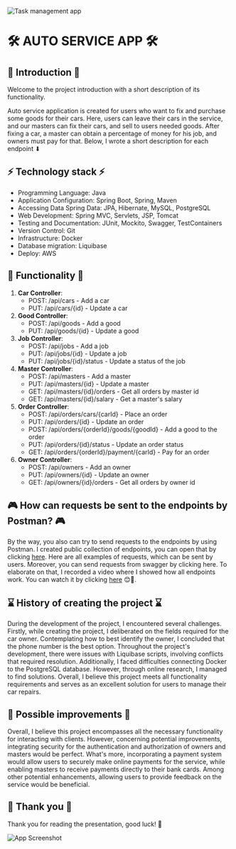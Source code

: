 ![Task management app](https://m1multisite001.wpengine.com/wp-content/uploads/images/slide-tech1.jpg)
# 🛠️ AUTO SERVICE APP 🛠️
## 👋 Introduction 👋
Welcome to the project introduction with a short description of its functionality.

Auto service application is created for users who want to fix and purchase some goods for their cars.
Here, users can leave their cars in the service, and our masters can fix their cars, and sell to users needed goods.
After fixing a car, a master can obtain a percentage of money for his job, and owners must pay for that.
Below, I wrote a short description for each endpoint ⬇

## ⚡ Technology stack ⚡
* Programming Language: Java
* Application Configuration: Spring Boot, Spring, Maven
* Accessing Data Spring Data: JPA, Hibernate, MySQL, PostgreSQL
* Web Development: Spring MVC, Servlets, JSP, Tomcat
* Testing and Documentation: JUnit, Mockito, Swagger, TestContainers
* Version Control: Git
* Infrastructure: Docker
* Database migration: Liquibase
* Deploy: AWS

## 🚀 Functionality 🚀
1. **Car Controller**:
    - POST: /api/cars - Add a car
    - PUT: /api/cars/{id} - Update a car
2. **Good Controller**:
    - POST: /api/goods - Add a good
    - PUT: /api/goods/{id} - Update a good
3. **Job Controller**:
    - POST: /api/jobs - Add a job
    - PUT: /api/jobs/{id} - Update a job
    - PUT: /api/jobs/{id}/status - Update a status of the job
4. **Master Controller**:
    - POST: /api/masters - Add a master
    - PUT: /api/masters/{id} - Update a master
    - GET: /api/masters/{id}/orders - Get all orders by master id
    - GET: /api/masters/{id}/salary - Get a master's salary 
5. **Order Controller**:
    - POST: /api/orders/cars/{carId} - Place an order
    - PUT: /api/orders/{id} - Update an order
    - POST: /api/orders/{orderId}/goods/{goodId} - Add a good to the order
    - PUT: /api/orders/{id}/status - Update an order status
    - GET: /api/orders/{orderId}/payment/{carId} - Pay for an order
6. **Owner Controller**:
    - POST: /api/owners - Add an owner
    - PUT: /api/owners/{id} - Update an owner
    - GET: /api/owners/{id}/orders - Get all orders by owner id

## 🎮 How can requests be sent to the endpoints by Postman? 🎮
By the way, you also can try to send requests to the endpoints by using Postman.
I created public collection of endpoints, you can open that by clicking [here](https://www.postman.com/lunar-module-cosmologist-43034160/workspace/my-projects/collection/31108999-341d9115-11a0-48e4-a786-8efc412bb265?action=share&creator=31108999).
Here are all examples of requests, which can be sent by users. Moreover, you can send requests from swagger by clicking here.
To elaborate on that, I recorded a video where I showed how all endpoints work.
You can watch it by clicking [here](https://www.loom.com/share/f6001420d3da40a5a9f64f035bd82321) 😊🎥.

## ⌛ History of creating the project ⌛
During the development of the project, I encountered several challenges. 
Firstly, while creating the project, I deliberated on the fields required for the car owner. 
Contemplating how to best identify the owner, I concluded that the phone number is the best option. 
Throughout the project's development, there were issues with Liquibase scripts, involving conflicts that required resolution. 
Additionally, I faced difficulties connecting Docker to the PostgreSQL database. 
However, through online research, I managed to find solutions. Overall, I believe this project meets all functionality requirements and serves as an excellent solution for users to manage their car repairs.

## 🤌 Possible improvements 🤌 
Overall, I believe this project encompasses all the necessary functionality for interacting with clients. 
However, concerning potential improvements, integrating security for the authentication and authorization of owners and masters would be perfect. 
What's more, incorporating a payment system would allow users to securely make online payments for the service, while enabling masters to receive payments directly to their bank cards. 
Among other potential enhancements, allowing users to provide feedback on the service would be beneficial.

## 🙈 Thank you 🙈
Thank you for reading the presentation, good luck! 💫

![App Screenshot](https://gifdb.com/images/high/thank-you-meme-the-rock-w46sac8m8op8tynp.gif)